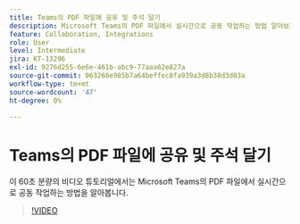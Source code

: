 ```yaml
---
title: Teams의 PDF 파일에 공유 및 주석 달기
description: Microsoft Teams의 PDF 파일에서 실시간으로 공동 작업하는 방법 알아보기
feature: Collaboration, Integrations
role: User
level: Intermediate
jira: KT-13296
exl-id: 9276d255-6e6e-461b-abc9-77aaa62e827a
source-git-commit: 063268e985b7a64beffec8fa939a3d8b38d3d03a
workflow-type: tm+mt
source-wordcount: '47'
ht-degree: 0%

---
```


# Teams의 PDF 파일에 공유 및 주석 달기

이 60초 분량의 비디오 튜토리얼에서는 Microsoft Teams의 PDF 파일에서 실시간으로 공동 작업하는 방법을 알아봅니다.

>[!VIDEO](https://video.tv.adobe.com/v/3437485?quality=12&learn=on&hidetitle=true&captions=kor)
